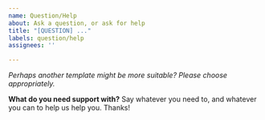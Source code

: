 ```yaml
---
name: Question/Help
about: Ask a question, or ask for help
title: "[QUESTION] ..."
labels: question/help
assignees: ''

---
```


_Perhaps another template might be more suitable? Please choose appropriately._

**What do you need support with?**
Say whatever you need to, and whatever you can to help us help you. Thanks!
